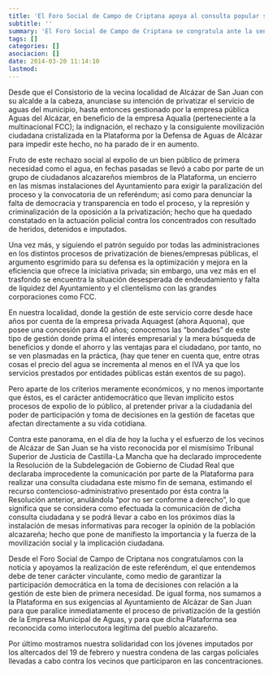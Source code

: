 ```yaml
---
title: 'El Foro Social de Campo de Criptana apoya al consulta popular sobre el derecho a la gestión pública del agua en Alcazár de San Juan'
subtitle: ''
summary: 'El Foro Social de Campo de Criptana se congratula ante la sentencia del Tribunal Superior de Justicia de Castilla-La Mancha que desestima el intento de ilegalización de la consulta popular sobre la gestión pública del agua planteada para este fin de semana (21, 22 y 23 de marzo) y llama a la población alcazareña a participar activamente en la misma para defender el derecho de acceso y gestión del agua. También exige al consistorio que paralice inmediatamente el proceso de privatización y acate el resultado de la consulta. '
tags: []
categories: []
asociacion: []
date: 2014-03-20 11:14:10
lastmod:
---
```


Desde que el Consistorio de la vecina localidad de Alcázar de San Juan con su alcalde a la cabeza, anunciase su intención de privatizar el servicio de aguas del municipio, hasta entonces gestionado por la empresa pública Aguas del Alcázar, en beneficio de la empresa Aqualia (perteneciente a la multinacional FCC); la indignación, el rechazo y la consiguiente movilización ciudadana cristalizada en la Plataforma por la Defensa de Aguas de Alcázar para impedir este hecho, no ha parado de ir en aumento.

Fruto de este rechazo social al expolio de un bien público de primera necesidad como el agua, en fechas pasadas se llevó a cabo por parte de un grupo de ciudadanos alcazareños miembros de la Plataforma, un encierro en las mismas instalaciones del Ayuntamiento para exigir la paralización del proceso y la convocatoria de un referéndum; así como para denunciar la falta de democracia y transparencia en todo el proceso, y la represión y criminalización de la oposición a la privatización; hecho que ha quedado constatado en la actuación policial contra los concentrados con resultado de heridos, detenidos e imputados.

Una vez más, y siguiendo el patrón seguido por todas las administraciones en los distintos procesos de privatización de bienes/empresas públicas, el argumento esgrimido para su defensa es la optimización y mejora en la eficiencia que ofrece la iniciativa privada; sin embargo, una vez más en el trasfondo se encuentra la situación desesperada de endeudamiento y falta de liquidez del Ayuntamiento y el clientelismo con las grandes corporaciones como FCC.

En nuestra localidad, donde la gestión de este servicio corre desde hace años por cuenta de la empresa privada Aquagest (ahora Aquona), que posee una concesión para 40 años; conocemos las “bondades” de este tipo de gestión donde prima el interés empresarial y la mera búsqueda de beneficios y donde el ahorro y las ventajas para el ciudadano, por tanto, no se ven plasmadas en la práctica, (hay que tener en cuenta que, entre otras cosas el precio del agua se incrementa al menos en el IVA ya que los servicios prestados por entidades públicas están exentos de su pago).

Pero aparte de los criterios meramente económicos, y no menos importante que éstos, es el carácter antidemocrático que llevan implícito estos procesos de expolio de lo público, al pretender privar a la ciudadanía del poder de participación y toma de decisiones en la gestión de facetas que afectan directamente a su vida cotidiana.

Contra este panorama, en el día de hoy la lucha y el esfuerzo de los vecinos de Alcázar de San Juan se ha visto reconocida por el mismísimo Tribunal Superior de Justicia de Castilla-La Mancha que ha declarado improcedente la Resolución de la Subdelegación de Gobierno de Ciudad Real que declaraba improcedente la comunicación por parte de la Plataforma para realizar una consulta ciudadana este mismo fin de semana, estimando el recurso contencioso-administrativo presentado por ésta contra la Resolución anterior, anulándola “por no ser conforme a derecho”, lo que significa que se considera como efectuada la comunicación de dicha consulta ciudadana y se podrá llevar a cabo en los próximos días la instalación de mesas informativas para recoger la opinión de la población alcazareña; hecho que pone de manifiesto la importancia y la fuerza de la movilización social y la implicación ciudadana.

Desde el Foro Social de Campo de Criptana nos congratulamos con la noticia y apoyamos la realización de este referéndum, el que entendemos debe de tener carácter vinculante, como medio de garantizar la participación democrática en la toma de decisiones con relación a la gestión de este bien de primera necesidad. De igual forma, nos sumamos a la Plataforma en sus exigencias al Ayuntamiento de Alcázar de San Juan para que paralice inmediatamente el proceso de privatización de la gestión de la Empresa Municipal de Aguas, y para que dicha Plataforma sea reconocida como interlocutora legítima del pueblo alcazareño.

Por último mostramos nuestra solidaridad con los jóvenes imputados por los altercados del 19 de febrero y nuestra condena de las cargas policiales llevadas a cabo contra los vecinos que participaron en las concentraciones.

